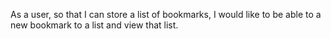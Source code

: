 As a user, so that I can store a list of bookmarks, I would like to be able to a new bookmark to a list and view that list.
